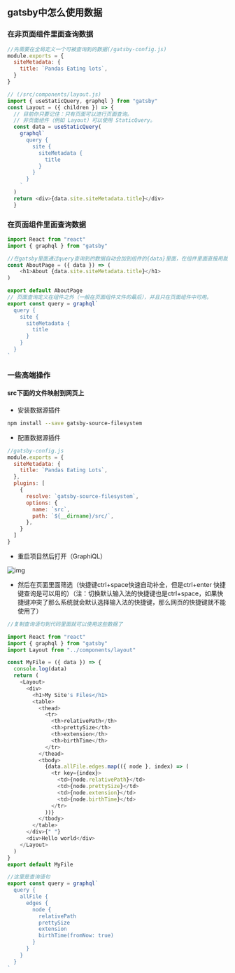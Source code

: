 ## gatsby中怎么使用数据

### 在非页面组件里面查询数据

```js
//先需要在全局定义一个可被查询到的数据(/gatsby-config.js)
module.exports = {
  siteMetadata: {
    title: `Pandas Eating lots`,
  }
}
```



```js
// (/src/components/layout.js)
import { useStaticQuery, graphql } from "gatsby"
const Layout = ({ children }) => {
  // 目前你只要记住：只有页面可以进行页面查询。
  // 非页面组件（例如 Layout）可以使用 StaticQuery。
  const data = useStaticQuery(
    graphql`
      query {
        site {
          siteMetadata {
            title
          }
        }
      }
    `
  )
  return <div>{data.site.siteMetadata.title}</div>
  }
```

### 在页面组件里面查询数据

```js
import React from "react"
import { graphql } from "gatsby"

//在gatsby里面通过query查询到的数据自动会加到组件的{data}里面，在组件里面直接用就是了
const AboutPage = ({ data }) => (
    <h1>About {data.site.siteMetadata.title}</h1>
)

export default AboutPage
// 页面查询定义在组件之外（一般在页面组件文件的最后），并且只在页面组件中可用。
export const query = graphql`
  query {
    site {
      siteMetadata {
        title
      }
    }
  }
`
```

### 一些高端操作

#### src下面的文件映射到网页上

- 安装数据源插件

```bash
npm install --save gatsby-source-filesystem
```

- 配置数据源插件

```js
//gatsby-config.js
module.exports = {
  siteMetadata: {
    title: `Pandas Eating Lots`,
  },
  plugins: [
    {
      resolve: `gatsby-source-filesystem`,
      options: {
        name: `src`,
        path: `${__dirname}/src/`,
      },
    }
  ]
}
```

- 重启项目然后打开（GraphiQL）

![img](https://www.gatsbyjs.cn/static/88ec3efe94e380d32bc1a20cd82dd8bf/373fb/graphiql-filesystem.png)

- 然后在页面里面筛选（快捷键ctrl+space快速自动补全，但是ctrl+enter 快捷键查询是可以用的）（注：切换默认输入法的快捷键也是ctrl+space，如果快捷键冲突了那么系统就会默认选择输入法的快捷键，那么网页的快捷键就不能使用了）

```js
//复制查询语句到代码里面就可以使用这些数据了

import React from "react"
import { graphql } from "gatsby"
import Layout from "../components/layout"

const MyFile = ({ data }) => {
  console.log(data)
  return (
    <Layout>
      <div>
        <h1>My Site's Files</h1>
        <table>
          <thead>
            <tr>
              <th>relativePath</th>
              <th>prettySize</th>
              <th>extension</th>
              <th>birthTime</th>
            </tr>
          </thead>
          <tbody>
            {data.allFile.edges.map(({ node }, index) => (
              <tr key={index}>
                <td>{node.relativePath}</td>
                <td>{node.prettySize}</td>
                <td>{node.extension}</td>
                <td>{node.birthTime}</td>
              </tr>
            ))}
          </tbody>
        </table>
      </div>{" "}
      <div>Hello world</div>
    </Layout>
  )
}
export default MyFile

//这里是查询语句
export const query = graphql`
  query {
    allFile {
      edges {
        node {
          relativePath
          prettySize
          extension
          birthTime(fromNow: true)
        }
      }
    }
  }
`
```

## 

